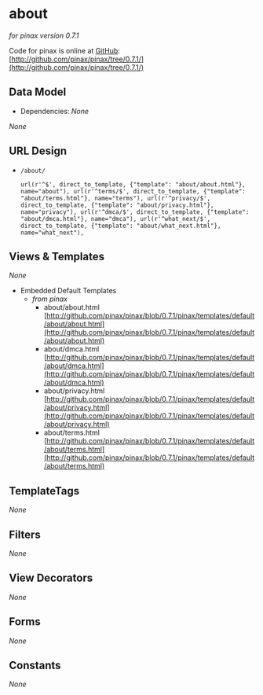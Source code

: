 about
=====

_for pinax version 0.7.1_

Code for pinax is online at [GitHub](http://github.com): [http://github.com/pinax/pinax/tree/0.7.1/](http://github.com/pinax/pinax/tree/0.7.1/)

Data Model
----------

* Dependencies: _None_

_None_
	
URL Design
----------

* `/about/`

	`url(r'^$', direct_to_template, {"template": "about/about.html"}, name="about"),
	url(r'^terms/$', direct_to_template, {"template": "about/terms.html"}, name="terms"),
	url(r'^privacy/$', direct_to_template, {"template": "about/privacy.html"}, name="privacy"),
	url(r'^dmca/$', direct_to_template, {"template": "about/dmca.html"}, name="dmca"),
	url(r'^what_next/$', direct_to_template, {"template": "about/what_next.html"}, name="what_next"),`

Views & Templates
-----------------

_None_

* Embedded Default Templates
	* _from pinax_
		* about/about.html [http://github.com/pinax/pinax/blob/0.7.1/pinax/templates/default/about/about.html](http://github.com/pinax/pinax/blob/0.7.1/pinax/templates/default/about/about.html)
		* about/dmca.html [http://github.com/pinax/pinax/blob/0.7.1/pinax/templates/default/about/dmca.html](http://github.com/pinax/pinax/blob/0.7.1/pinax/templates/default/about/dmca.html)
		* about/privacy.html [http://github.com/pinax/pinax/blob/0.7.1/pinax/templates/default/about/privacy.html](http://github.com/pinax/pinax/blob/0.7.1/pinax/templates/default/about/privacy.html)
		* about/terms.html [http://github.com/pinax/pinax/blob/0.7.1/pinax/templates/default/about/terms.html](http://github.com/pinax/pinax/blob/0.7.1/pinax/templates/default/about/terms.html)

TemplateTags
------------

_None_

Filters
-------

_None_

View Decorators
---------------

_None_

Forms
-----

_None_

Constants
---------

_None_
